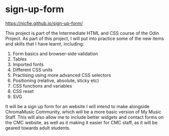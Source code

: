 # sign-up-form

https://nicfie.github.io/sign-up-form/

This project is part of the Intermediate HTML and CSS course of the Odin Project. As part of this project, I will
put into practice some of the new items and skills that I have learnt, including:

1. Form basics and browser-side validation
2. Tables
3. Imported fonts
4. Different CSS units
5. Practising using more advanced CSS selectors
6. Positioning (relative, absolute, sticky etc)
7. CSS functions and variables
8. CSS reset
9. SVG

It will be a sign up form for an website I will intend to make alongside ChromaMusic Community, which will be a more basic version of My Music Staff. This will also allow me to include better widgets and contact forms on the CMC website, as well as it making it easier for CMC staff, as it will be geared towards adult students.   

